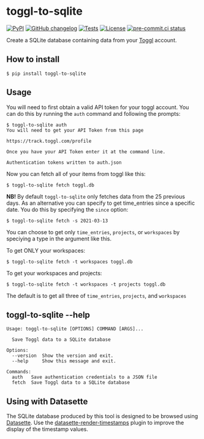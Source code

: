 # toggl-to-sqlite

[![PyPI](https://img.shields.io/pypi/v/toggl-to-sqlite.svg)](https://pypi.org/project/toggl-to-sqlite/)
[![GitHub changelog](https://img.shields.io/github/v/release/ryancheley/toggl-to-sqlite?include_prereleases&label=changelog)](https://github.com/ryancheley/toggl-to-sqlite/releases)
[![Tests](https://github.com/ryancheley/toggl-to-sqlite/workflows/Test/badge.svg)](https://github.com/ryancheley/toggl-to-sqlite/actions?query=workflow%3ATest)
[![License](https://img.shields.io/badge/license-Apache%202.0-blue.svg)](https://github.com/ryancheley/toggl-to-sqlite/blob/main/LICENSE)
[![pre-commit.ci status](https://results.pre-commit.ci/badge/github/ryancheley/toggl-to-sqlite/main.svg)](https://results.pre-commit.ci/latest/github/ryancheley/toggl-to-sqlite/main)



Create a SQLite database containing data from your [Toggl](https://toggl.com/) account.

## How to install

    $ pip install toggl-to-sqlite

## Usage

You will need to first obtain a valid API token for your toggl account. You can do this by running the `auth` command and following the prompts:

    $ toggl-to-sqlite auth
    You will need to get your API Token from this page

    https://track.toggl.com/profile

    Once you have your API Token enter it at the command line.

    Authentication tokens written to auth.json

Now you can fetch all of your items from toggl like this:

    $ toggl-to-sqlite fetch toggl.db

**NB!** By default `toggl-to-sqlite` only fetches data from the 25 previous days. As an alternative you can specify to get time_entries since a specific date. You do this by specifying the `since` option:

    $ toggl-to-sqlite fetch -s 2021-03-13

You can choose to get only `time_entries`, `projects`, or `workspaces` by speciying a type in the argument like this.

To get ONLY your workspaces:

    $ toggl-to-sqlite fetch -t workspaces toggl.db

To get your workspaces and projects:

    $ toggl-to-sqlite fetch -t workspaces -t projects toggl.db

The default is to get all three of `time_entries`, `projects`, and `workspaces`

## toggl-to-sqlite --help

<!-- [[[cog
import cog
from toggl_to_sqlite import cli
from click.testing import CliRunner
runner = CliRunner()
result = runner.invoke(cli.cli, ["--help"])
help = result.output.replace("Usage: cli", "Usage: toggl-to-sqlite")
cog.out(
    "```\n{}\n```".format(help)
)
]]] -->
```
Usage: toggl-to-sqlite [OPTIONS] COMMAND [ARGS]...

  Save Toggl data to a SQLite database

Options:
  --version  Show the version and exit.
  --help     Show this message and exit.

Commands:
  auth   Save authentication credentials to a JSON file
  fetch  Save Toggl data to a SQLite database

```
<!-- [[[end]]] -->

## Using with Datasette

The SQLite database produced by this tool is designed to be browsed using [Datasette](https://datasette.readthedocs.io/). Use the [datasette-render-timestamps](https://github.com/simonw/datasette-render-timestamps) plugin to improve the display of the timestamp values.

